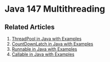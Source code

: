 # Java 147 Multithreading

## Related Articles
1. [ThreadPool in Java with Examples](https://www.ruoxue.org/https://www.ruoxue.org/java-147-threadpool-in-java-with-examples/)
2. [CountDownLatch in Java with Examples](https://www.ruoxue.org/java-147-countdownlatch-in-java-with-examples/)
3. [Runnable in Java with Examples](https://www.ruoxue.org/https://www.ruoxue.org/java-147-runnable-in-java-with-examples/)
4. [Callable in Java with Examples](https://www.ruoxue.org/https://www.ruoxue.org/java-147-callable-in-java-with-examples/)


